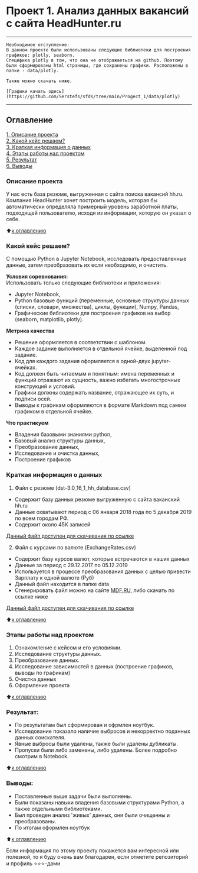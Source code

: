 # Проект 1. Анализ данных вакансий c сайта HeadHunter.ru

***
    Необходимое отступление: 
    В данном проекте были использованы следующие библиотеки для построения графиков: plotly, seaborn.
    Специфика plotly в том, что она не отображаеться на github. Поэтому были сформированы html страницы, где сохранены графики. Расположены в папке - data/plotly.    
    
    Также можно скачать ниже.

    [Графики качать здесь](https://github.com/Serstefs/sfds/tree/main/Progect_1/data/plotly)
***

## Оглавление  
[1. Описание проекта](https://github.com/Serstefs/sfds/tree/main/Progect_1/README.md#Описание-проекта)  
[2. Какой кейс решаем?](https://github.com/Serstefs/sfds/tree/main/Progect_1/README.md#Какой-кейс-решаем?)  
[3. Краткая информация о данных](https://github.com/Serstefs/sfds/tree/main/Progect_1/README.md#Краткая-информация-о-данных)  
[4. Этапы работы над проектом](https://github.com/Serstefs/sfds/tree/main/Progect_1/README.md#Этапы-работы-над-проектом)  
[5. Результат](https://github.com/Serstefs/sfds/tree/main/Progect_1/README.md#Результат)    
[6. Выводы](https://github.com/Serstefs/sfds/tree/main/Progect_1/README.md#Выводы) 

### Описание проекта    
У нас есть база резюме, выгруженная с сайта поиска вакансий hh.ru. Компания HeadHunter хочет построить модель, которая бы автоматически определяла примерный уровень заработной платы, подходящей пользователю, исходя из информации, которую он указал о себе. 


:arrow_up:[к оглавлению](https://github.com/Serstefs/sfds/tree/main/Progect_1/README.md#Оглавление)


### Какой кейс решаем?    
С помощью Python в Jupyter Notebook, исследовать предоставленные данные, затем преобразовать их если необходимо, и очистить.

**Условия соревнования:**  
Использовать только следующие библиотеки и приложения:
- Jupyter Notebook,
- Python базовые функций (переменные, основные структуры данных (списки, словари, множества), циклы, функции), Numpy, Pandas,
- Графические библиотеки для построения графиков на выбор (seaborn, matplotlib, plotly).

**Метрика качества**     
- Решение оформляется в соответствии с шаблоном.
- Каждое задание выполняется в отдельной ячейке, выделенной под задание.
- Код для каждого задания оформляется в одной-двух jupyter-ячейках.
- Код должен быть читаемым и понятным: имена переменных и функций отражают их сущность, важно избегать многострочных конструкций и условий.
- Графики должны содержать название, отражающее их суть, и подписи осей.
- Выводы к графикам оформляются в формате Markdown под самим графиком в отдельной ячейке.

**Что практикуем**     
- Владения базовыми знаниями python,
- Базовый анализ структуры данных,
- Преобразование данных,
- Исследование и очистка данных,
- Построение графиков

### Краткая информация о данных
1. Файл с резюме (dst-3.0_16_1_hh_database.csv)
- Содержит базу данных резюме выгруженную с сайта ваканский hh.ru
- Данные охватывают период с 06 января 2018 года по 5 декабря 2019 по всем городам РФ.
- Содержит около 45К записей

[Данный файл доступен для скачивания по ссылке](https://drive.google.com/file/d/1yUnsE5NraipTa51ar5fkB8qDjwIFPD8N/view?usp=sharing)


2. Файл с курсами по валюте (ExchangeRates.csv)
- Содержит базу курсов валют, которые встречаются в наших данных
- Данные за период с 29.12.2017 по 05.12.2019
- Используется в процессе преобразования данных с целью привести Зарплату к одной валюте (Руб)
- Данный файл находится в папке data
- Сгенерировать файл можно на сайте [MDF.RU](https://mfd.ru/), либо скачать по ссылке ниже


[Данный файл доступен для скачивания по ссылке](https://lms-cdn.skillfactory.ru/assets/courseware/v1/15abf80f45a2f3e93c3274101b451c67/asset-v1:SkillFactory+DSPR-2.0+14JULY2021+type@asset+block/ExchangeRates.zip)


:arrow_up:[к оглавлению](https://github.com/Serstefs/sfds/tree/main/Progect_1/README.md#Оглавление)


### Этапы работы над проектом  
1. Ознакомление с кейсом и его условиями. 
2. Исследование структуры данных.
3. Преобразование данных.
4. Исследование зависимостей в данных (построение графиков, выводы по графикам)
5. Очистка данных
6. Оформление проекта

:arrow_up:[к оглавлению](https://github.com/Serstefs/sfds/tree/main/Progect_1/README.md#Оглавление)


### Результат:  
- По результатам был сформирован и офрмлен ноутбук.
- Исследование показало наличие выбросов и некорректно поданных данных соискателя. 
- Явные выбросы были удалены, также были удалены дубликаты. 
- Пропуски были либо заменены, либо удалены. Более подробно смотрим в Notebook.

:arrow_up:[к оглавлению](https://github.com/Serstefs/sfds/tree/main/Progect_1/README.md#Оглавление)


### Выводы:  
- Поставленные выше задачи были выполнены.
- Были показаны навыки владения базовыми структурами Python, а также отдельными библиотеками.
- Был проведен анализ 'живых' данных, они были очищенны и преобразованы.
- По итогам оформлен ноутбук

:arrow_up:[к оглавлению](https://github.com/Serstefs/sfds/tree/main/Progect_1/README.md#Оглавление)


Если информация по этому проекту покажется вам интересной или полезной, то я буду очень вам благодарен, если отметите репозиторий и профиль ⭐️⭐️⭐️-дами